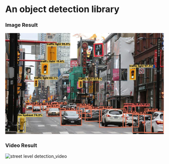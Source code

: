 # An object detection library

### Image Result

![street level detection](https://github.com/sjyangkevin/Yolo-v3/blob/main/src/data/demo/car.jpeg)

### Video Result

![street level detection_video](https://github.com/sjyangkevin/Yolo-v3/blob/main/src/data/demo/video-demo.gif)
